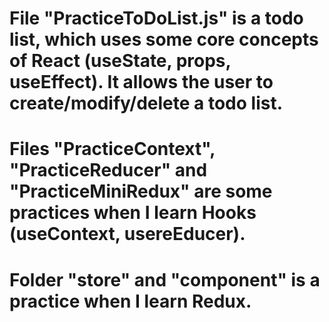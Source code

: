 # File "PracticeToDoList.js" is a todo list, which uses some core concepts of React (useState, props, useEffect). It allows the user to create/modify/delete a todo list. 


# Files "PracticeContext", "PracticeReducer" and "PracticeMiniRedux" are some practices when I learn Hooks (useContext, usereEducer).


# Folder "store" and "component" is a practice when I learn Redux.

